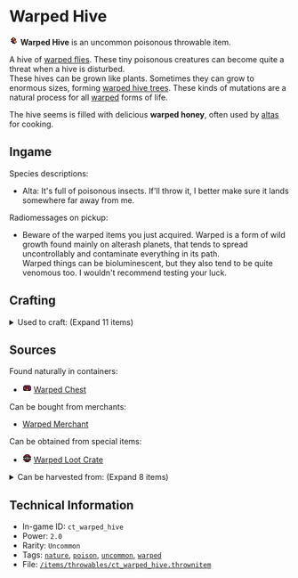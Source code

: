 # Warped Hive

<img src="https://raw.githubusercontent.com/Ceterai/Enternia/main/items/throwables/ct_warped_hive.png" alt="Warped Hive icon" loading="lazy" height=16px width="auto" /> **Warped Hive** is an uncommon poisonous throwable item.

A hive of [warped flies](https://ceterai.github.io/MyEnternia/Wiki/warpedflies). These tiny poisonous creatures can become quite a threat when a hive is disturbed.  
These hives can be grown like plants. Sometimes they can grow to enormous sizes, forming [warped hive trees](https://ceterai.github.io/MyEnternia/Wiki/warpedhivetrees). These kinds of mutations are a natural process for all [warped](https://ceterai.github.io/MyEnternia/Wiki/Tags/Warped) forms of life.

The hive seems is filled with delicious **warped honey**, often used by [altas](https://ceterai.github.io/MyEnternia/Wiki/Tags/Alta) for cooking.

## Ingame

Species descriptions:

- Alta: It's full of poisonous insects. If'll throw it, I better make sure it lands somewhere far away from me.

Radiomessages on pickup:

- Beware of the warped items you just acquired. Warped is a form of wild growth found mainly on alterash planets, that tends to spread uncontrollably and contaminate everything in its path.  
Warped things can be bioluminescent, but they also tend to be quite venomous too. I wouldn't recommend testing your luck.

## Crafting

<details><summary>Used to craft: (Expand 11 items)</summary>

- `ct_alta_crafting_station5`
- <img src="https://raw.githubusercontent.com/Ceterai/Enternia/main/items/active/alta/glowsticks/yonnur.png" alt="Yonnur Glowstick icon" loading="lazy" height=16px width="auto" /> [Yonnur Glowstick](https://ceterai.github.io/MyEnternia/Wiki/YonnurGlowstick)
- <img src="https://raw.githubusercontent.com/Ceterai/Enternia/main/objects/biome/alterash/warped/decorative/bed/icon.png" alt="Warped Bed icon" loading="lazy" height=16px width="auto" /> [Warped Bed](https://ceterai.github.io/MyEnternia/Wiki/WarpedBed)
- <img src="https://raw.githubusercontent.com/Ceterai/Enternia/main/objects/biome/alterash/warped/decorative/chair/icon.png" alt="Warped Chair icon" loading="lazy" height=16px width="auto" /> [Warped Chair](https://ceterai.github.io/MyEnternia/Wiki/WarpedChair)
- <img src="https://raw.githubusercontent.com/Ceterai/Enternia/main/objects/biome/alterash/warped/decorative/chest/icon.png" alt="Warped Chest icon" loading="lazy" height=16px width="auto" /> [Warped Chest](https://ceterai.github.io/MyEnternia/Wiki/WarpedChest)
- <img src="https://raw.githubusercontent.com/Ceterai/Enternia/main/items/throwables/ct_warped_glowbomb.png" alt="Warped Fumes icon" loading="lazy" height=16px width="auto" /> [Warped Fumes](https://ceterai.github.io/MyEnternia/Wiki/WarpedFumes)
- <img src="https://raw.githubusercontent.com/Ceterai/Enternia/main/items/active/alta/tools/plant/ct_warped_grass_seeds.png" alt="Warped Grass Seeds icon" loading="lazy" height=16px width="auto" /> [Warped Grass Seeds](https://ceterai.github.io/MyEnternia/Wiki/WarpedGrassSeeds)
- <img src="https://raw.githubusercontent.com/Ceterai/Enternia/main/items/active/weapons/ranged/alta/cannon/ct_warped_gun.png" alt="Warped Gun icon" loading="lazy" height=16px width="auto" /> [Warped Gun](https://ceterai.github.io/MyEnternia/Wiki/WarpedGun)
- <img src="https://raw.githubusercontent.com/Ceterai/Enternia/main/objects/farmables/alta/ground/warped_hive/icon.png" alt="Warped Hive Seed icon" loading="lazy" height=16px width="auto" /> [Warped Hive Seed](https://ceterai.github.io/MyEnternia/Wiki/WarpedHiveSeed)
- <img src="https://raw.githubusercontent.com/Ceterai/Enternia/main/objects/alta/special/samples/warped/icon.png" alt="Warped Sample icon" loading="lazy" height=16px width="auto" /> [Warped Sample](https://ceterai.github.io/MyEnternia/Wiki/WarpedSample)
- `glowfibre`

</details>

## Sources

Found naturally in containers:

- <img src="https://raw.githubusercontent.com/Ceterai/Enternia/main/objects/biome/alterash/warped/decorative/chest/icon.png" alt="Warped Chest icon" loading="lazy" height=16px width="auto" /> [Warped Chest](https://ceterai.github.io/MyEnternia/Wiki/WarpedChest)

Can be bought from merchants:

- [Warped Merchant](https://ceterai.github.io/MyEnternia/Wiki/WarpedMerchant)

Can be obtained from special items:

- <img src="https://raw.githubusercontent.com/Ceterai/Enternia/main/items/active/alta/loot/biome/ct_warped_loot.png" alt="Warped Loot Crate icon" loading="lazy" height=16px width="auto" /> [Warped Loot Crate](https://ceterai.github.io/MyEnternia/Wiki/WarpedLootCrate)

<details><summary>Can be harvested from: (Expand 8 items)</summary>

- <img src="https://raw.githubusercontent.com/Ceterai/Enternia/main/objects/farmables/alta/liquid/jelly/icon.png" alt="Jelly Bud icon" loading="lazy" height=16px width="auto" /> [Jelly Bud](https://ceterai.github.io/MyEnternia/Wiki/JellyBud)
- <img src="https://raw.githubusercontent.com/Ceterai/Enternia/main/objects/farmables/alta/ground/warped_hive/boosted/icon.png" alt="Boosted Warped Hive Sapling ★★ icon" loading="lazy" height=16px width="auto" /> [Boosted Warped Hive Sapling ★★](https://ceterai.github.io/MyEnternia/Wiki/BoostedWarpedHiveSapling)
- <img src="https://raw.githubusercontent.com/Ceterai/Enternia/main/objects/farmables/alta/ground/warped_hive/eco/icon.png" alt="Eco Warped Hive Sapling ★ icon" loading="lazy" height=16px width="auto" /> [Eco Warped Hive Sapling ★](https://ceterai.github.io/MyEnternia/Wiki/EcoWarpedHiveSapling)
- <img src="https://raw.githubusercontent.com/Ceterai/Enternia/main/objects/farmables/alta/ground/warped_hive/pod/icon.png" alt="Warped Hive Eco Pod ★★ icon" loading="lazy" height=16px width="auto" /> [Warped Hive Eco Pod ★★](https://ceterai.github.io/MyEnternia/Wiki/WarpedHiveEcoPod)
- <img src="https://raw.githubusercontent.com/Ceterai/Enternia/main/objects/farmables/alta/ground/warped_hive/sapling/icon.png" alt="Warped Hive Sapling icon" loading="lazy" height=16px width="auto" /> [Warped Hive Sapling](https://ceterai.github.io/MyEnternia/Wiki/WarpedHiveSapling)
- <img src="https://raw.githubusercontent.com/Ceterai/Enternia/main/objects/farmables/alta/ground/warped_hive/icon.png" alt="Warped Hive Seed icon" loading="lazy" height=16px width="auto" /> [Warped Hive Seed](https://ceterai.github.io/MyEnternia/Wiki/WarpedHiveSeed)
- <img src="https://raw.githubusercontent.com/Ceterai/Enternia/main/objects/farmables/alta/liquid/jelly/icon.png" alt="Wild Jelly Bud icon" loading="lazy" height=16px width="auto" /> [Wild Jelly Bud](https://ceterai.github.io/MyEnternia/Wiki/WildJellyBud)
- <img src="https://raw.githubusercontent.com/Ceterai/Enternia/main/objects/farmables/alta/ground/warped_hive/icon.png" alt="Wild Warped Hive Seed icon" loading="lazy" height=16px width="auto" /> [Wild Warped Hive Seed](https://ceterai.github.io/MyEnternia/Wiki/WildWarpedHiveSeed)

</details>

## Technical Information

- In-game ID: `ct_warped_hive`
- Power: `2.0`
- Rarity: `Uncommon`
- Tags: [`nature`](https://ceterai.github.io/MyEnternia/Wiki/Tags/Nature), [`poison`](https://ceterai.github.io/MyEnternia/Wiki/Tags/Poison), [`uncommon`](https://ceterai.github.io/MyEnternia/Wiki/Tags/Uncommon), [`warped`](https://ceterai.github.io/MyEnternia/Wiki/Tags/Warped)
- File: [`/items/throwables/ct_warped_hive.thrownitem`](https://github.com/Ceterai/Enternia/blob/main/items/throwables/ct_warped_hive.thrownitem)
